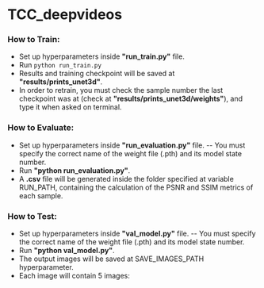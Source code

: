 # TCC_deepvideos


### How to Train:
- Set up hyperparameters inside **"run_train.py"** file.
- Run ```python run_train.py```
- Results and training checkpoint will be saved at **"results/prints_unet3d"**.
- In order to retrain, you must check the sample number the last checkpoint was at (check at **"results/prints_unet3d/weights"**), and type it when asked on terminal.

### How to Evaluate:
- Set up hyperparameters inside **"run_evaluation.py"** file.
-- You must specify the correct name of the weight file (.pth) and its model state number.
- Run **"python run_evaluation.py"**.
- A **.csv** file will be generated inside the folder specified at variable RUN_PATH, containing the calculation of the PSNR and SSIM metrics of each sample.

### How to Test:
- Set up hyperparameters inside **"val_model.py"** file.
-- You must specify the correct name of the weight file (.pth) and its model state number.
- Run **"python val_model.py"**.
- The output images will be saved at SAVE_IMAGES_PATH hyperparameter.
- Each image will contain 5 images: 
